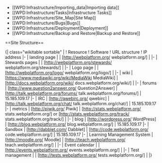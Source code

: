 * [[WPD:Infrastructure/Importing_data|Importing data]]
* [[WPD:Infrastructure/Tasks|Infrastructure Tasks]]
* [[WPD:Infrastructure/Site_Map|Site Map]]
* [[WPD:Infrastructure/Bugs|Bugs]]
* [[WPD:Infrastructure/Deployment|Deployment]]
* [[WPD:Infrastructure/Backup and Restore|Backup and Restore]]

==Site Structure==

{| class="wikitable sortable" |
! Resource
! Software
! URL structure
! IP address
|- 
| landing page
|
| [http://webplatform.org/ webplatform.org/]
| 
|-
| Stewards pages
|
| [http://webplatform.org/stewards/ webplatform.org/stewards/]
| 
|-
| Logo page
|
| [http://webplatform.org/logo/ webplatform.org/logo/]
| 
|-
| wiki
| [https://www.mediawiki.org/wiki/MediaWiki MediaWiki]
| [http://docs.webplatform.org/wiki/ docs.webplatform.org/wiki/]
| 
|-
| forums
| [http://www.question2answer.org/ Question2Answer]
| [http://talk.webplatform.org/forums/ talk.webplatform.org/forums/]
| 15.185.109.17
|-
| IRC
| [http://qwebirc.org/ qwebirc]
| [http://talk.webplatform.org/chat/ talk.webplatform.org/chat/]
| 15.185.109.17
|-
| metrics
| [http://piwik.org/ Piwik]
| [http://stats.webplatform.org/ stats.webplatform.org/] or [http://stats.webplatform.org/track/ stats.webplatform.org/track/]
| 
|-
| blog
| [http://wordpress.org/ WordPress]
| [http://blog.webplatform.org/ blog.webplatform.org/]
| 15.185.109.17
|-
| Sandbox
| [http://dabblet.com/ Dabblet]
| [http://code.webplatform.org/ code.webplatform.org/]
| 15.185.109.17
|-
| Learning Management System
| [http://moodle.org/ Moodle]
| [http://teach.webplatform.org/ teach.webplatform.org/]
| 
|-
| Event calendar
| 
| [http://events.webplatform.org/ events.webplatform.org/]
| 
|-
| Test management
| 
| [http://tests.webplatform.org/ tests.webplatform.org/]
| 
|}
